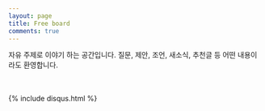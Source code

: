 ```yaml
---
layout: page
title: Free board
comments: true
---
```


자유 주제로 이야기 하는 공간입니다. 질문, 제안, 조언, 새소식, 추천글 등 어떤 내용이라도
환영합니다.
 <br /> 
 <br /> 
 <br /> 
  
{% include disqus.html %}
